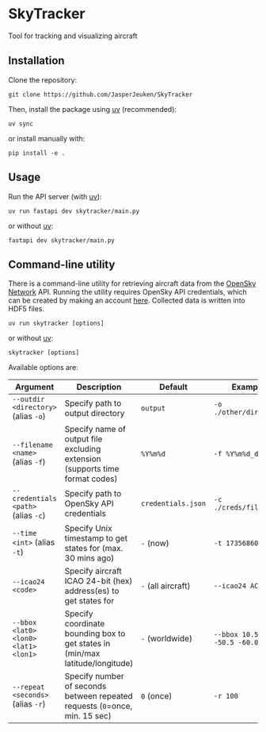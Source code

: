 # SkyTracker
Tool for tracking and visualizing aircraft

## Installation
Clone the repository:
```
git clone https://github.com/JasperJeuken/SkyTracker
```

Then, install the package using [uv](https://docs.astral.sh/uv) (recommended):
```
uv sync
```

or install manually with:
```
pip install -e .
```

## Usage
Run the API server (with [uv](https://docs.astral.sh/uv)):
```
uv run fastapi dev skytracker/main.py
```

or without [uv](https://docs.astral.sh/uv):
```
fastapi dev skytracker/main.py
```

## Command-line utility
There is a command-line utility for retrieving aircraft data from the [OpenSky Network](https://opensky-network.org/) API. Running the utility requires OpenSky API credentials, which can be created by making an account [here](https://opensky-network.org/my-opensky/account). Collected data is written into HDF5 files.
```
uv run skytracker [options]
```

or without [uv](https://docs.astral.sh/uv):
```
skytracker [options]
```

Available options are:

| **Argument**                         | **Description**                                                               | **Default**           | **Example**                    |
|--------------------------------------|-------------------------------------------------------------------------------|-----------------------|--------------------------------|
| `--outdir <directory>` (alias `-o`)  | Specify path to output directory                                              | `output`              | `-o ./other/directory`         |
| `--filename <name>` (alias `-f`)     | Specify name of output file excluding extension (supports time format codes)  | `%Y%m%d`              | `-f %Y%m%d_data`               |
| `--credentials <path>` (alias `-c`)  | Specify path to OpenSky API credentials                                       | `credentials.json`    | `-c ./creds/file.txt`          |
| `--time <int>` (alias `-t`)          | Specify Unix timestamp to get states for (max. 30 mins ago)                   | `-` (now)          | `-t 173568600`                 |
| `--icao24 <code>`                    | Specify aircraft ICAO 24-bit (hex) address(es) to get states for              | `-` (all aircraft) | `--icao24 AC82EC`              |
| `--bbox <lat0> <lon0> <lat1> <lon1>` | Specify coordinate bounding box to get states in (min/max latitude/longitude) | `-` (worldwide)    | `--bbox 10.5 20.0 -50.5 -60.0` |
| `--repeat <seconds>` (alias `-r`)    | Specify number of seconds between repeated requests (`0`=once, min. 15 sec)   | `0` (once)            | `-r 100`                       |
